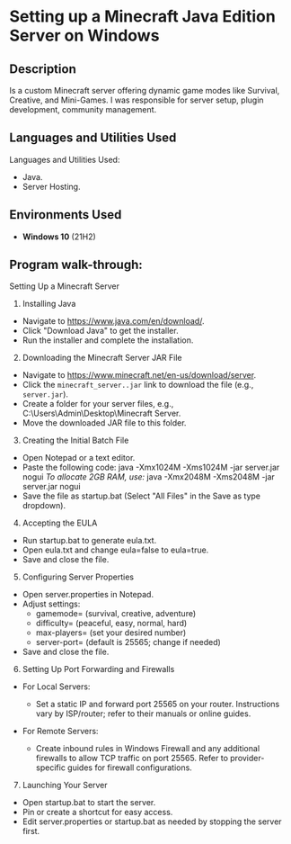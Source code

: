 <h1>Setting up a Minecraft Java Edition Server on Windows</h1>



<h2>Description</h2>
 Is a custom Minecraft server offering dynamic game modes like Survival, Creative, and Mini-Games. I was responsible for server setup, plugin development, community management.
<br />


<h2>Languages and Utilities Used</h2>
Languages and Utilities Used:

- Java.
- Server Hosting.


<h2>Environments Used </h2>

- <b>Windows 10</b> (21H2)

<h2>Program walk-through:</h2>
Setting Up a Minecraft Server

1. Installing Java
- Navigate to https://www.java.com/en/download/.
- Click "Download Java" to get the installer.
- Run the installer and complete the installation.

2. Downloading the Minecraft Server JAR File
- Navigate to https://www.minecraft.net/en-us/download/server.
- Click the `minecraft_server..jar` link to download the file (e.g., `server.jar`).
- Create a folder for your server files, e.g., C:\Users\Admin\Desktop\Minecraft Server.
- Move the downloaded JAR file to this folder.

3. Creating the Initial Batch File
- Open Notepad or a text editor.
- Paste the following code:
  java -Xmx1024M -Xms1024M -jar server.jar nogui
  *To allocate 2GB RAM, use:* 
  java -Xmx2048M -Xms2048M -jar server.jar nogui
- Save the file as startup.bat (Select "All Files" in the Save as type dropdown).

4. Accepting the EULA
- Run startup.bat to generate eula.txt.
- Open eula.txt and change eula=false to eula=true.
- Save and close the file.

5. Configuring Server Properties
- Open server.properties in Notepad.
- Adjust settings:
  - gamemode= (survival, creative, adventure)
  - difficulty= (peaceful, easy, normal, hard)
  - max-players= (set your desired number)
  - server-port= (default is 25565; change if needed)
- Save and close the file.

6. Setting Up Port Forwarding and Firewalls

- For Local Servers:
  - Set a static IP and forward port 25565 on your router. Instructions vary by ISP/router; refer to their manuals or online guides.

- For Remote Servers:
  - Create inbound rules in Windows Firewall and any additional firewalls to allow TCP traffic on port 25565. Refer to provider-specific guides for firewall configurations.

7. Launching Your Server
- Open startup.bat to start the server.
- Pin or create a shortcut for easy access.
- Edit server.properties or startup.bat as needed by stopping the server first.

